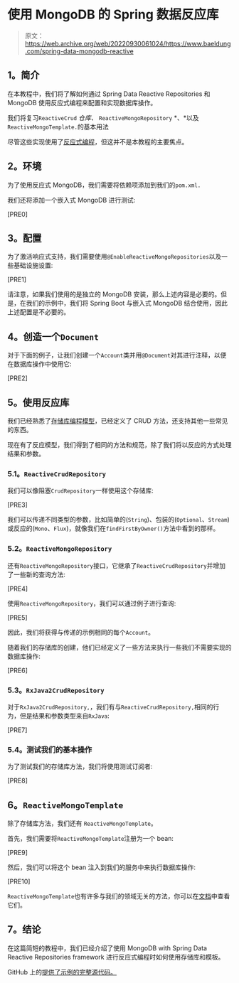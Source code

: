 # 使用 MongoDB 的 Spring 数据反应库

> 原文：<https://web.archive.org/web/20220930061024/https://www.baeldung.com/spring-data-mongodb-reactive>

## **1。简介**

在本教程中，我们将了解如何通过 Spring Data Reactive Repositories 和 MongoDB 使用反应式编程来配置和实现数据库操作。

我们将复习`ReactiveCrud` *仓库、* `ReactiveMongoRepository` *、*以及`ReactiveMongoTemplate.`的基本用法

尽管这些实现使用了[反应式编程](/web/20220701012946/https://www.baeldung.com/spring-5-functional-web)，但这并不是本教程的主要焦点。

## **2。环境**

为了使用反应式 MongoDB，我们需要将依赖项添加到我们的`pom.xml.`

我们还将添加一个嵌入式 MongoDB 进行测试:

[PRE0]

## **3。配置**

为了激活响应式支持，我们需要使用`@EnableReactiveMongoRepositories`以及一些基础设施设置:

[PRE1]

请注意，如果我们使用的是独立的 MongoDB 安装，那么上述内容是必要的。但是，在我们的示例中，我们将 Spring Boot 与嵌入式 MongoDB 结合使用，因此上述配置是不必要的。

## **4。创造一个`Document`**

对于下面的例子，让我们创建一个`Account`类并用`@Document`对其进行注释，以便在数据库操作中使用它:

[PRE2]

## **5。使用反应库**

我们已经熟悉了[存储库编程模型](/web/20220701012946/https://www.baeldung.com/spring-data-mongodb-tutorial)，已经定义了 CRUD 方法，还支持其他一些常见的东西。

现在有了反应模型，我们得到了相同的方法和规范，除了我们将以反应的方式处理结果和参数。

### **5.1。`ReactiveCrudRepository`**

我们可以像阻塞`CrudRepository`一样使用这个存储库:

[PRE3]

我们可以传递不同类型的参数，比如简单的(`String`)、包装的(`Optional`、`Stream`)或反应的(`Mono`、`Flux`)，就像我们在`findFirstByOwner()`方法中看到的那样。

### **5.2。`ReactiveMongoRepository`**

还有`ReactiveMongoRepository`接口，它继承了`ReactiveCrudRepository`并增加了一些新的查询方法:

[PRE4]

使用`ReactiveMongoRepository`，我们可以通过例子进行查询:

[PRE5]

因此，我们将获得与传递的示例相同的每个`Account`。

随着我们的存储库的创建，他们已经定义了一些方法来执行一些我们不需要实现的数据库操作:

[PRE6]

### **5.3。`RxJava2CrudRepository`**

对于`RxJava2CrudRepository,`，我们有与`ReactiveCrudRepository,`相同的行为，但是结果和参数类型来自`RxJava`:

[PRE7]

### 5.4。测试我们的基本操作

为了测试我们的存储库方法，我们将使用测试订阅者:

[PRE8]

## **6。`ReactiveMongoTemplate`**

除了存储库方法，我们还有 `ReactiveMongoTemplate`。

首先，我们需要将`ReactiveMongoTemplate`注册为一个 bean:

[PRE9]

然后，我们可以将这个 bean 注入到我们的服务中来执行数据库操作:

[PRE10]

`ReactiveMongoTemplate`也有许多与我们的领域无关的方法，你可以在[文档](https://web.archive.org/web/20220701012946/https://docs.spring.io/spring-data/mongodb/docs/current/api/org/springframework/data/mongodb/core/ReactiveMongoTemplate.html)中查看它们。

## **7。结论**

在这篇简短的教程中，我们已经介绍了使用 MongoDB with Spring Data Reactive Repositories framework 进行反应式编程时如何使用存储库和模板。

GitHub 上的[提供了示例的完整源代码。](https://web.archive.org/web/20220701012946/https://github.com/eugenp/tutorials/tree/master/persistence-modules/spring-data-mongodb-reactive)